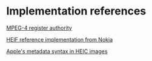 # Implementation references

[MPEG-4 register authority](https://mp4ra.org/)

[HEIF reference implementation from Nokia](https://github.com/nokiatech/heif)

[Apple's metadata syntax in HEIC images](http://cheeky4n6monkey.blogspot.com/2017/10/monkey-takes-heic.html)
